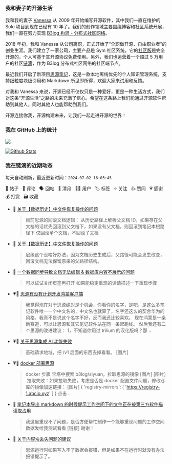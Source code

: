 ### 我和妻子的开源生活

我和我的妻子 [Vanessa](https://github.com/Vanessa219) 从 2009 年开始编写开源软件，其中我们一直在维护的 Solo 项目到现在已经有 10 年了。我们的创作领域主要围绕博客和社区系统开展，我们一直在努力实现 [B3log 构思 - 分布式社区网络](https://ld246.com/article/1546941897596)。

2018 年初，我和 Vanessa 从公司离职，正式开始了“全职做开源、自由职业者”的创业生涯。我们建立了一家公司，主要产品是 Sym 社区系统，它的[社区版](https://github.com/88250/symphony)是完全开源的，个人可基于其开源协议免费使用。另外，我们也运营着一个超过 5 万用户的社区[链滴](https://ld246.com)，作为 B3log 分布式社区网络的社区端节点。

最近我们开启了新项目[思源笔记](https://github.com/siyuan-note/siyuan)，这是一款本地离线优先的个人知识管理系统，支持细粒度块级引用和 Markdown 所见即所得，欢迎大家来试用和反馈。

对我和 Vanessa 来说，开源已经不仅仅只是一种爱好，更是一种生活方式，我们对这条“开源生活”之路的未来充满了信心。希望在这条路上我们能通过开源软件帮助到其他人，同时其他人也能帮助到我们。

开源连接你我，开源构建未来，让我们一起走进开源的世界！

### 我在 GitHub 上的统计

<a title="Hits" target="_blank" href="https://github.com/88250/88250"><img src="https://hits.b3log.org/88250/88250.svg"></a>

[![Github Stats](https://github-readme-stats.vercel.app/api?username=88250&theme=tokyonight&show_icons=true)](https://github.com/88250)

<!--events start -->

### 我在链滴的近期动态

每天自动刷新，最近更新时间：`2024-07-02 16:05:45`

📝 帖子 &nbsp; 💬 评论 &nbsp; 🗣 回帖 &nbsp; 🌙 清月 &nbsp; 👨‍💻 用户 &nbsp; 🏷️ 标签 &nbsp; ⭐️ 关注 &nbsp; 👍 赞同 &nbsp; 💗 感谢 &nbsp; 💰 打赏 &nbsp; 🗃 收藏

* 💬 [关于【数据历史】中文件恢复操作的问题](https://ld246.com/article/1719830822065/comment/1719843662728#comments)

  > 目前思源的回滚文档逻辑： 从历史路径上解析父文档 ID，如果存在父文档的话优先回滚到父文档下，如果没有父文档，则回滚到笔记本根路径下 仅回滚单个文档，不回滚子文档
* 💬 [关于【数据历史】中文件恢复操作的问题](https://ld246.com/article/1719830822065/comment/1719840294751#comments)

  > 层级这个没啥好办法，因为文档历史生成后，父路径可能会发生改变，回滚文档无法保留原来的父路径结构。
* 💬 [一个数据同步导致文档无法编辑 &amp; 数据库内容不展示的问题](https://ld246.com/article/1719797166072/comment/1719840209621#comments)

  > 可以试试关闭页签再打开 如果能稳定重现的话请描述一下重现步骤
* 💗📝 [思源有没有计划开发鸿蒙客户端](https://ld246.com/article/1719814279498)

  > 我觉得现在对于思源绝对是个机会，你看你的名字，是吧，是这么多笔记软件唯一一个中文名的，中文名也就算了，名字还这么的契合华为的风格。我真不是说这个名字不好，反而我还比较喜欢。 现在鸿蒙是一条新赛道，可以让思源和其它笔记软件站在同一条起跑线。 然后我还有二个思源的改进建议： 1，不知道你用过 trilium 的汉化版吗？那 ..
* 💗💬 [关于思源集成 AI 功能失败](https://ld246.com/article/1719822018707/comment/1719822652198#comments)

  > 基础请求地址，把 /v1 后面的东西去掉看看。 [图片]
* 💗📝 [docker 部署思源](https://ld246.com/article/1719579471391)

  > docker 步骤 宝塔中搜索 b3log/siyuan，拉取思源的镜像 [图片] [图片] ‍ 拉取失败：如果拉取失败，考虑是否是 docker 配置文件问题，修改仓库的镜像加速链接： [图片] { 'registry-mirrors': [ 'https://registry-1.abcio.xyz' ] } 点击 ..
* 💬 [笔记本导出 markdown 的时候提示工作空间下的文件正在被第三方软件描读取占用](https://ld246.com/article/1719621060869/comment/1719673232893#comments)

  > 我这里重现不了问题，是否方便帮忙制作一个能够重现问题的工作空间数据发给我测试看看 [链接] 谢谢！
* 💬 [关于内容块丢失问题的建议](https://ld246.com/article/1718760746286/comment/1719659940989#comments)

  > 思源运行时如果写入不了数据会报错，但是如果不在运行时就没有办法报错提示了。


<!--events end -->

